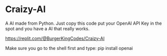# Craizy-AI
A AI made from Python. Just copy this code put your OpenAI API Key in the spot and you have a AI that really works.

https://replit.com/@BurgerKingCodes/Craizy-AI

Make sure you go to the shell first and type: pip install openai
